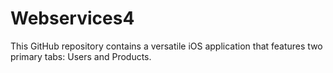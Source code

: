 # Webservices4
This GitHub repository contains a versatile iOS application that features two primary tabs: Users and Products.
